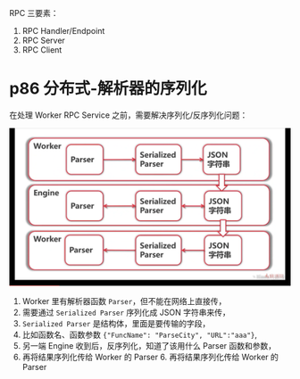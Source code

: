 RPC 三要素：
1. RPC Handler/Endpoint
2. RPC Server
3. RPC Client

# p86 分布式-解析器的序列化
在处理 Worker RPC Service 之前，需要解决序列化/反序列化问题：

![解析器的序列化](images/解析器的序列化.png)

1. Worker 里有解析器函数 `Parser`，但不能在网络上直接传，
2. 需要通过 `Serialized Parser` 序列化成 JSON 字符串来传，
3. `Serialized Parser` 是结构体，里面是要传输的字段，
4. 比如函数名、函数参数 `{"FuncName": "ParseCity", "URL":"aaa"}`,
5. 另一端 Engine 收到后，反序列化，知道了该用什么 Parser 函数和参数，
6. 再将结果序列化传给 Worker 的 Parser 6. 再将结果序列化传给 Worker 的 Parser

